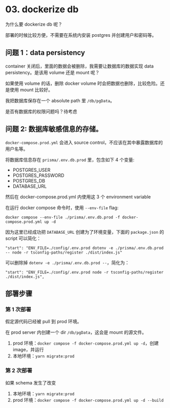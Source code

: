 # 03. dockerize db

为什么要 dockerize db 呢？

部署的时候比较方便，不需要在系统内安装 postgres 并创建用户和密码等。

## 问题 1：data persistency

container 关闭后，里面的数据会被删除，我需要让数据库的数据实现 data persistency。是该用 volume 还是 mount 呢？

如果使用 volume 的话，删除 docker volume 时会把数据也删除，比较危险。还是使用 mount 比较好。

我把数据库保存在一个 absolute path 里 `/db/pgData`。

是否有数据库的权限问题吗？待考虑

## 问题 2: 数据库敏感信息的存储。

`docker-compose.prod.yml` 会进入 source control，不应该在其中暴露数据库的用户名等。

将数据库信息存在 `prisma/.env.db.prod` 里，包含如下 4 个变量:

-   POSTGRES_USER
-   POSTGRES_PASSWORD
-   POSTGRES_DB
-   DATABASE_URL

然后在 docker-compose.prod.yml 内使用这 3 个 environment variable

在运行 docker compose 命令时，使用 `--env-file` flag:

```
docker compose --env-file ./prisma/.env.db.prod -f docker-compose.prod.yml up -d
```

因为这里已经成功把 `DATABASE_URL` 创建为了环境变量，下面的 `package.json` 的 script 可以简化：

```
"start": "ENV_FILE=./config/.env.prod dotenv -e ./prisma/.env.db.prod -- node -r tsconfig-paths/register ./dist/index.js"
```

可以删除掉 `dotenv -e ./prisma/.env.db.prod --`，简化为：

```
"start": "ENV_FILE=./config/.env.prod node -r tsconfig-paths/register ./dist/index.js",
```

## 部署步骤

### 第 1 次部署

假定源代码已经被 pull 到 prod 环境。

在 prod server 内创建一个 dir `/db/pgData`，这会是 mount 的源文件。

1. prod 环境：`docker compose -f docker-compose.prod.yml up -d`，创建 image，并运行
2. 本地环境：`yarn migrate:prod`

### 第 2 次部署

如果 schema 发生了改变

1. 本地环境：`yarn migrate:prod`
2. prod 环境：`docker compose -f docker-compose.prod.yml up -d --build`
